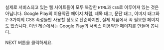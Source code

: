 실제로 서비스되고 있는 웹 사이트들이 모두 복잡한 `HTML`과 `CSS`로 이루어져 있는 것은 아닙니다. 
Google Play의 이용약관 페이지 처럼, 제목 태그, 문단 태그, 이미지 태그와 2-3가지의 CSS 속성들만 사용할 정도로 단순하지만, 
실제 제품에서 꼭 필요한 페이지도 있습니다. 
이번 레슨에서는 Google Play의 서비스 이용약관 페이지를 만들어 봅니다.

NEXT 버튼을 클릭하세요.